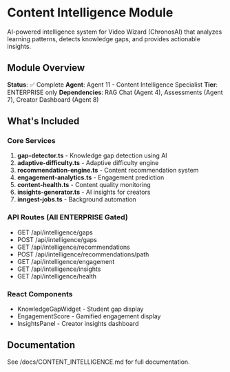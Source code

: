 # Content Intelligence Module

AI-powered intelligence system for Video Wizard (ChronosAI) that analyzes learning patterns, detects knowledge gaps, and provides actionable insights.

## Module Overview

**Status**: ✅ Complete
**Agent**: Agent 11 - Content Intelligence Specialist
**Tier**: ENTERPRISE only
**Dependencies**: RAG Chat (Agent 4), Assessments (Agent 7), Creator Dashboard (Agent 8)

## What's Included

### Core Services

1. **gap-detector.ts** - Knowledge gap detection using AI
2. **adaptive-difficulty.ts** - Adaptive difficulty engine
3. **recommendation-engine.ts** - Content recommendation system
4. **engagement-analytics.ts** - Engagement prediction
5. **content-health.ts** - Content quality monitoring
6. **insights-generator.ts** - AI insights for creators
7. **inngest-jobs.ts** - Background automation

### API Routes (All ENTERPRISE Gated)

- GET /api/intelligence/gaps
- POST /api/intelligence/gaps
- GET /api/intelligence/recommendations
- POST /api/intelligence/recommendations/path
- GET /api/intelligence/engagement
- GET /api/intelligence/insights
- GET /api/intelligence/health

### React Components

- KnowledgeGapWidget - Student gap display
- EngagementScore - Gamified engagement display
- InsightsPanel - Creator insights dashboard

## Documentation

See /docs/CONTENT_INTELLIGENCE.md for full documentation.

